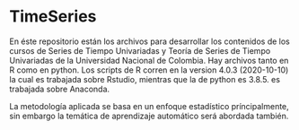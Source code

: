 # TimeSeries

En éste repositorio están los archivos para desarrollar los contenidos de los cursos de Series de Tiempo Univariadas y Teoría de Series de Tiempo Univariadas de la Universidad Nacional de Colombia. Hay archivos tanto en R como en python. Los scripts de R corren en la  version 4.0.3 (2020-10-10) la cual es trabajada sobre Rstudio, mientras que la de python es 3.8.5. es trabajada sobre Anaconda. 

La metodología aplicada se basa en un enfoque estadístico príncipalmente, sin embargo la temática de aprendizaje automático será abordada también.
